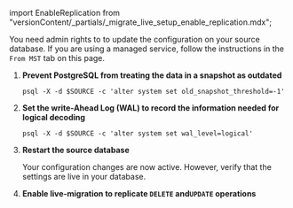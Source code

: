 import EnableReplication from "versionContent/_partials/_migrate_live_setup_enable_replication.mdx";

You need admin rights to to update the configuration on your source database. If you are using 
a managed service, follow the instructions in the `From MST` tab on this page. 

1. **Prevent PostgreSQL from treating the data in a snapshot as outdated**
   
   ```shell
   psql -X -d $SOURCE -c 'alter system set old_snapshot_threshold=-1'
   ```
      
1. **Set the write-Ahead Log (WAL) to record the information needed for logical decoding**
   ```shell
   psql -X -d $SOURCE -c 'alter system set wal_level=logical'
   ```
      
1. **Restart the source database** 
   
   Your configuration changes are now active. However, verify that the
   settings are live in your database.  

1. **Enable live-migration to replicate `DELETE` and`UPDATE` operations**

   <EnableReplication />